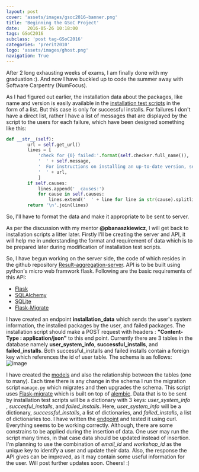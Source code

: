 ```yaml
---
layout: post
cover: 'assets/images/gsoc2016-banner.png'
title: 'Beginning the GSoC Project'
date:   2016-05-26 10:18:00
tags: GSoC2016
subclass: 'post tag-GSoC2016'
categories: 'prerit2010'
logo: 'assets/images/ghost.png'
navigation: True
---
```


After 2 long exhausting weeks of exams, I am finally done with my graduation :). And now I have buckled up to code the summer away with Software Carpentry (NumFocus).

As I had figured out earlier, the installation data about the packages, like name and version is easily available in the [installation test scripts](https://github.com/wking/swc-setup-installation-test) in the form of a list. But this case is only for successful installs. For failures I don't have a direct list, rather I have a list of messages that are displayed by the script to the users for each failure, which have been designed something like this:

```python
def __str__(self):
        url = self.get_url()
        lines = [
            'check for {0} failed:'.format(self.checker.full_name()),
            '  ' + self.message,
            '  For instructions on installing an up-to-date version, see',
            '  ' + url,
            ]
        if self.causes:
            lines.append('  causes:')
            for cause in self.causes:
                lines.extend('  ' + line for line in str(cause).splitlines())
        return '\n'.join(lines)
```

So, I'll have to format the data and make it appropriate to be sent to server.

As per the discussion with my mentor **@pbanaszkiewicz**, I will get back to installation scripts a litter later. Firstly I'll be creating the server and API, it will help me in understanding the format and requirement of data which is to be prepared later during modification of installation test scripts.

So, I have begun working on the server side, the code of which resides in the github repository [Result-aggregation-server](https://github.com/prerit2010/Result-aggregation-server). API is to be built using python's micro web framwork flask. Following are the basic requirements of this API:

* [Flask](http://flask.pocoo.org/)
* [SQLAlchemy](http://www.sqlalchemy.org/)
* [SQLite](https://www.sqlite.org/)
* [Flask-Migrate](https://flask-migrate.readthedocs.io/en/latest/)

I have created an endpoint **installation_data** which sends the user's system information, the installed packages by the user, and failed packages. The installation script should make a POST request with headers : **"Content-Type : application/json"** to this end point. Currently there are 3 tables in the database namely **user_system_info**, **successful_installs**, and **failed_installs**. Both successful_installs and failed installs contain a foreign key which references the id of user table. The schema is as follows:
![image](http://i.imgur.com/vTTrkDP.png)

I have created the [models](https://github.com/prerit2010/Result-aggregation-server/blob/master/app/models.py) and also the relationship between the tables (one to many). Each time there is any change in the schema I run the migration script `manage.py` which migrates and then upgrades the schema. This script uses [Flask-migrate](https://flask-migrate.readthedocs.io/en/latest/) which is built on top of [alembic](http://alembic.readthedocs.io/en/latest/). Data that is to be sent by installation test scripts will be a dictionary with 3 keys: _user_system_info_ , _succesful_installs_, and _failed_installs_. Here, _user_system_info_ will be a dictionary, _successful_installs_, a list of dictionaries, and _failed_installs_, a list of dictionaries too. I have written the [endpoint](https://github.com/prerit2010/Result-aggregation-server/blob/master/app/views.py) and tested it using curl. Everything seems to be working correctly. Although, there are some constrains to be applied during the insertion of data. One user may run the script many times, in that case data should be updated instead of insertion. I'm planning to use the combination of _email_id_ and _workshop_id_ as the unique key to identify a user and update their data. Also, the response the API gives can be improved, as it may contain some useful information for the user. Will post further updates soon. Cheers! :)